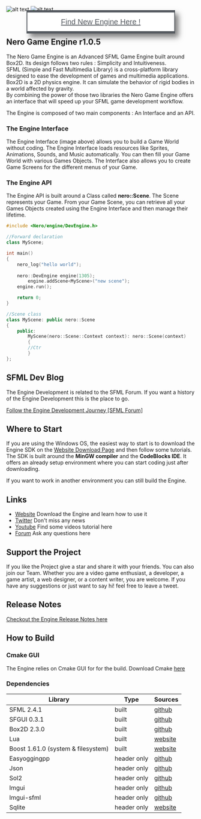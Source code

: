 ![alt text](https://www.nero-game.com/resource/artwork/github/github_readme_header_02.png)
![alt text](https://www.nero-game.com/resource/artwork/github/github_readme_engine_v1.png) 

<div align="center"><a href="https://github.com/NeroGames/Nero-Game-Engine/tree/master" style="font-family: &quot;Autour One&quot;, Sans-serif;font-size: 20px;fill: #54595F;color: #54595F;background-color: #FFFFFF;border-style: solid;border-width: 6px 2px 6px 2px;box-shadow: 9px 10px 14px 0px rgba(0,0,0,0.5);padding: 14px 90px 14px 90px;">Find New Engine Here !</a> </div>

## Nero Game Engine r1.0.5

The Nero Game Engine is an Advanced SFML Game Engine built around Box2D. Its design follows two rules : Simplicity and Intuitiveness. <br> 
SFML (Simple and Fast Multimedia Library) is a cross-platform library designed to ease the development of games and multimedia applications.  Box2D is a 2D physics engine. It can simulate the behavior of rigid bodies in a world affected by gravity. <br>
By combining the power of those two libraries the Nero Game Engine offers an interface that will speed up your SFML game development workflow.

The Engine is composed of two main components : An Interface and an API.

###  The Engine Interface 

The Engine Interface (image above) allows you to build a Game World without coding. The Engine Interface loads resources like Sprites, Animations, Sounds, and Music automatically. You can then fill your Game World with various Games Objects. The Interface also allows you to create Game Screens for the different menus of your Game.

### The Engine API

The Engine API is built around a Class called **nero::Scene**. The Scene represents your Game. From your Game Scene, you can retrieve all your Games Objects created using the Engine Interface and then manage their lifetime.

```cpp
#include <Nero/engine/DevEngine.h>

//Forward declaration
class MyScene;

int main()
{
    nero_log("hello world");
    
    nero::DevEngine engine(1305);
        engine.addScene<MyScene>("new scene");
    engine.run();

    return 0;
}

//Scene class
class MyScene: public nero::Scene
{
	public:
	    MyScene(nero::Scene::Context context): nero::Scene(context)
	    {
		//Ctr
	    }
};
```

## SFML Dev Blog

The Engine Development is related to the SFML Forum. If you want a history of the Engine Development this is the place to go.

[Follow the Engine Development Journey \[SFML Forum\]](https://en.sfml-dev.org/forums/index.php?topic=21019.0)

## Where to Start
If you are using the Windows OS,  the easiest way to start is to download the Engine SDK on the [Website Download Page](https://www.nero-game.com) and then follow some tutorials. The SDK is built around the **MinGW compiler** and the **CodeBlocks IDE**. It offers an already setup environment where you can start coding just after downloading.

If you want to work in another environment you can still build the Engine.

## Links
- [Website](https://www.nero-game.com/) 	Download the Engine and learn how to use it
- [Twitter](https://twitter.com/nerogameengine) Don't miss any news
- [Youtube](https://www.youtube.com/channel/UCIR0nDUMGzJ3Pkpa3gDCUeQ?view_as=subscriber) Find some videos tutorial here
- [Forum](https://www.nero-game.com/forum/) Ask any questions here


## Support the Project

If you like the Project give a star and share it with your friends.  You can also join our Team. Whether you are a video game enthusiast, a developer, a game artist, a web designer, or a content writer, you are welcome. If you have any suggestions or just want to say hi! feel free to leave a tweet.

## Release Notes

[Checkout the Engine Release Notes here](./Release.md)


## How to Build

### Cmake GUI

The Engine relies on Cmake GUI for for the build. Download Cmake [here](https://cmake.org)

### Dependencies 

| Library | Type | Sources | 
| --- | --- | --- |
| SFML 2.4.1 | built | [github](https://github.com/SFML/SFML) |
| SFGUI 0.3.1 | built | [github](https://github.com/TankOs/SFGUI) |
| Box2D 2.3.0| built | [github](https://github.com/erincatto/Box2D) |
| Lua| built | [website](https://www.lua.org/download.html) |
| Boost 1.61.0 (system & filesystem) | built | [website](https://www.boost.org/users/history/version_1_61_0.html) |
| Easyoggingpp | header only| [github](https://github.com/zuhd-org/easyloggingpp) |
| Json|  header only | [github](https://github.com/nlohmann/json) |
| Sol2 | header only | [github](https://github.com/ThePhD/sol2) |
| Imgui| header only | [github](https://github.com/ocornut/imgui) |
| Imgui-sfml| header only | [github](https://github.com/eliasdaler/imgui-sfml) |
| Sqlite | header only | [website](https://www.sqlite.org/index.html) |



